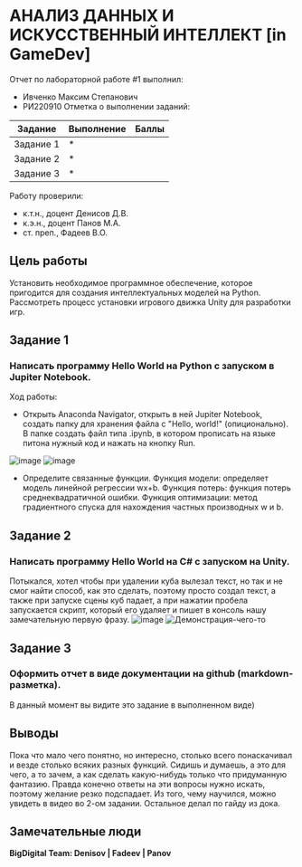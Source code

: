 # АНАЛИЗ ДАННЫХ И ИСКУССТВЕННЫЙ ИНТЕЛЛЕКТ [in GameDev]
Отчет по лабораторной работе #1 выполнил:
- Ивченко Максим Степанович
- РИ220910
Отметка о выполнении заданий:

| Задание | Выполнение | Баллы |
| ------ | ------ | ------ |
| Задание 1 | * |  |
| Задание 2 | * |  |
| Задание 3 | * |  |

Работу проверили:
- к.т.н., доцент Денисов Д.В.
- к.э.н., доцент Панов М.А.
- ст. преп., Фадеев В.О.

## Цель работы
Установить необходимое программное обеспечение, которое пригодится для создания интеллектуальных моделей на Python. Рассмотреть процесс установки игрового движка Unity для разработки игр.

## Задание 1
### Написать программу Hello World на Python с запуском в Jupiter Notebook.
Ход работы:
- Открыть Anaconda Navigator, открыть в ней Jupiter Notebook, создать папку для хранения файла с "Hello, world!" (опиционально). В папке создать файл типа .ipynb, в котором прописать на языке питона нужный код и нажать на кнопку Run.

![image](https://github.com/WhiteAnge1/Data-analysis-in-game-development/assets/132369313/dd521db2-c5d7-4f63-a6c6-db0688bb3ff2)
![image](https://github.com/WhiteAnge1/Data-analysis-in-game-development/assets/132369313/9f324453-ed9f-45c8-8236-ef107415e726)

- Определите связанные функции. Функция модели: определяет модель линейной регрессии wx+b. Функция потерь: функция потерь среднеквадратичной ошибки. Функция оптимизации: метод градиентного спуска для нахождения частных производных w и b.


## Задание 2
### Написать программу Hello World на C# с запуском на Unity.

Потыкался, хотел чтобы при удалении куба вылезал текст, но так и не смог найти способ, как это сделать, поэтому просто создал текст, а также при запуске сцены куб падает, а при нажатии пробела запускается скрипт, который его удаляет и пишет в консоль нашу замечательную первую фразу.
![image](https://github.com/WhiteAnge1/Data-analysis-in-game-development/assets/132369313/ea92d54c-23d5-4306-8bd8-22bdaa6bcf3a)
![Демонстрация-чего-то](https://github.com/WhiteAnge1/Data-analysis-in-game-development/assets/132369313/9836f902-11ff-48b4-ae68-f196879f5dd9)

## Задание 3
### Оформить отчет в виде документации на github (markdown-разметка).

В данный момент вы видите это задание в выполненном виде)

## Выводы
Пока что мало чего понятно, но интересно, столько всего понаскачивал и везде столько всяких разных функций. Сидишь и думаешь, а это для чего, а то зачем, а как сделать какую-нибудь только что придуманную фантазию. Правда конечно ответы на эти вопросы нужно искать, поэтому желание резко подспадает. Из того, чему научился, можно увидеть в видео во 2-ом задании. Остальное делал по гайду из дока.

## Замечательные люди

**BigDigital Team: Denisov | Fadeev | Panov**
